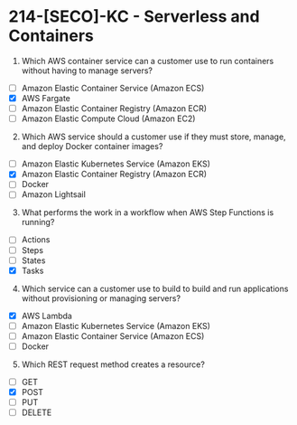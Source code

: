 # 214-[SECO]-KC - Serverless and Containers

1. Which AWS container service can a customer use to run containers without having to manage servers?
- [ ] Amazon Elastic Container Service (Amazon ECS)
- [x] AWS Fargate
- [ ] Amazon Elastic Container Registry (Amazon ECR)
- [ ] Amazon Elastic Compute Cloud (Amazon EC2)

2. Which AWS service should a customer use if they must store, manage, and deploy Docker container images?
- [ ] Amazon Elastic Kubernetes Service (Amazon EKS)
- [x] Amazon Elastic Container Registry (Amazon ECR)
- [ ] Docker
- [ ] Amazon Lightsail

3. What performs the work in a workflow when AWS Step Functions is running?
- [ ] Actions
- [ ] Steps
- [ ] States
- [x] Tasks

4. Which service can a customer use to build to build and run applications without provisioning or managing servers?
- [x] AWS Lambda
- [ ] Amazon Elastic Kubernetes Service (Amazon EKS)
- [ ] Amazon Elastic Container Service (Amazon ECS)
- [ ] Docker

5. Which REST request method creates a resource?
- [ ] GET
- [x] POST
- [ ] PUT
- [ ] DELETE
